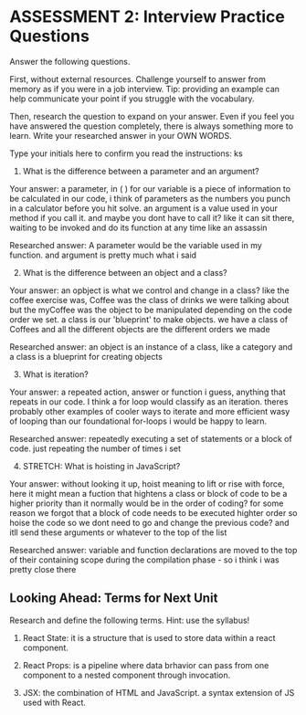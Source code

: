 # ASSESSMENT 2: Interview Practice Questions

Answer the following questions.

First, without external resources. Challenge yourself to answer from memory as if you were in a job interview. Tip: providing an example can help communicate your point if you struggle with the vocabulary.

Then, research the question to expand on your answer. Even if you feel you have answered the question completely, there is always something more to learn. Write your researched answer in your OWN WORDS.

Type your initials here to confirm you read the instructions: ks

1. What is the difference between a parameter and an argument?

Your answer: a parameter, in ( ) for our variable is a piece of information to be calculated in our code, i think of parameters as the numbers you punch in a calculator before you hit solve. an argument is a value used in your method if you call it. and maybe you dont have to call it? like it can sit there, waiting to be invoked and do its function at any time like an assassin

Researched answer: A parameter would be the variable used in my function. and argument is pretty much what i said

2. What is the difference between an object and a class?

Your answer: an opbject is what we control and change in a class? like the coffee exercise was, Coffee was the class of drinks we were talking about but the myCoffee was the object to be manipulated depending on the code order we set. a class is our 'blueprint' to make objects. we have a class of Coffees and all the different objects are the different orders we made

Researched answer: an object is an instance of a class, like a category and a class is a blueprint for creating objects

3. What is iteration?

Your answer: a repeated action, answer or function i guess, anything that repeats in our code. I think a for loop would classify as an iteration. theres probably other examples of cooler ways to iterate and more efficient wasy of looping than our foundational for-loops i would be happy to learn.

Researched answer: repeatedly executing a set of statements or a block of code. just  repeating the number of times i set

4. STRETCH: What is hoisting in JavaScript?

Your answer: without looking it up, hoist meaning to lift or rise with force, here it might mean a fuction that hightens a class or block of code to be a higher priority than it normally would be in the order of coding? for some reason we forgot that a block of code needs to be executed highter order so hoise the code so we dont need to go and change the previous code? and itll send these arguments or whatever to the top of the list

Researched answer: variable and function declarations are moved to the top of their containing scope during the compilation phase - so i think i was pretty close there

## Looking Ahead: Terms for Next Unit

Research and define the following terms. Hint: use the syllabus!

1. React State: it is a structure that is used to store data within a react component.

2. React Props: is a pipeline where data brhavior can pass from one  component to a nested component through invocation.

3. JSX: the combination of HTML and JavaScript. a syntax extension of JS used with React.
